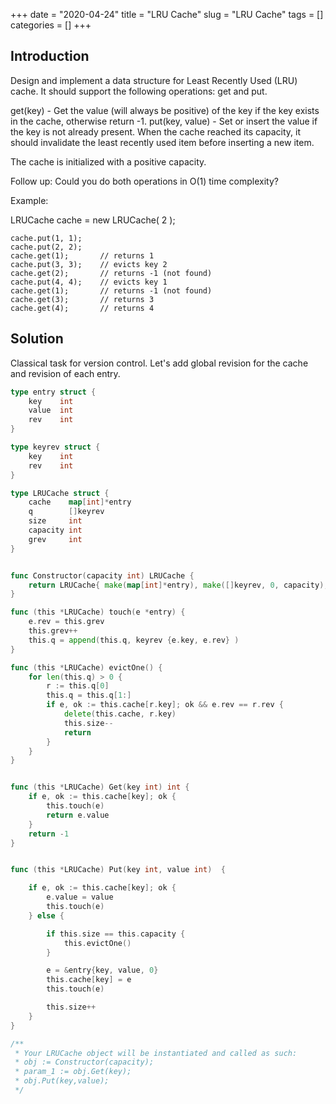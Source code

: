+++
date = "2020-04-24"
title = "LRU Cache"
slug = "LRU Cache"
tags = []
categories = []
+++

## Introduction

Design and implement a data structure for Least Recently Used (LRU) cache. It should support the following operations: get and put.

get(key) - Get the value (will always be positive) of the key if the key exists in the cache, otherwise return -1.
put(key, value) - Set or insert the value if the key is not already present. When the cache reached its capacity, it should invalidate the least recently used item before inserting a new item.

The cache is initialized with a positive capacity.

Follow up:
Could you do both operations in O(1) time complexity?

Example:

LRUCache cache = new LRUCache( 2 );
```
cache.put(1, 1);
cache.put(2, 2);
cache.get(1);       // returns 1
cache.put(3, 3);    // evicts key 2
cache.get(2);       // returns -1 (not found)
cache.put(4, 4);    // evicts key 1
cache.get(1);       // returns -1 (not found)
cache.get(3);       // returns 3
cache.get(4);       // returns 4
```

## Solution

Classical task for version control. Let's add global revision for the cache and revision of each entry.


``` go
type entry struct {
    key    int
    value  int
    rev    int    
}

type keyrev struct {
    key    int
    rev    int
}

type LRUCache struct {
    cache    map[int]*entry
    q        []keyrev
    size     int
    capacity int  
    grev     int
}


func Constructor(capacity int) LRUCache {
    return LRUCache{ make(map[int]*entry), make([]keyrev, 0, capacity), 0, capacity, 1 }
}

func (this *LRUCache) touch(e *entry) {
    e.rev = this.grev
    this.grev++
    this.q = append(this.q, keyrev {e.key, e.rev} )
}

func (this *LRUCache) evictOne() {
    for len(this.q) > 0 {
        r := this.q[0]
        this.q = this.q[1:]
        if e, ok := this.cache[r.key]; ok && e.rev == r.rev {
            delete(this.cache, r.key)
            this.size--
            return
        }
    }
}


func (this *LRUCache) Get(key int) int {
    if e, ok := this.cache[key]; ok {
        this.touch(e)
        return e.value
    }
    return -1
}


func (this *LRUCache) Put(key int, value int)  {

    if e, ok := this.cache[key]; ok {
        e.value = value
        this.touch(e)
    } else {

        if this.size == this.capacity {
            this.evictOne()
        }        

        e = &entry{key, value, 0}
        this.cache[key] = e
        this.touch(e)

        this.size++
    }
}

/**
 * Your LRUCache object will be instantiated and called as such:
 * obj := Constructor(capacity);
 * param_1 := obj.Get(key);
 * obj.Put(key,value);
 */
```
